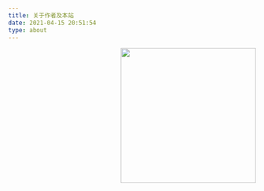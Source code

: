 ```yaml
---
title: 关于作者及本站
date: 2021-04-15 20:51:54
type: about
---
```

<img src="https://media.giphy.com/media/SWoSkN6DxTszqIKEqv/giphy.gif" align="right" height="275" />
